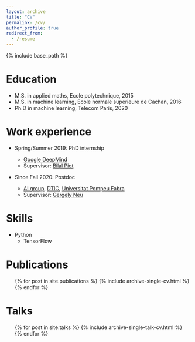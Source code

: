 ```yaml
---
layout: archive
title: "CV"
permalink: /cv/
author_profile: true
redirect_from:
  - /resume
---
```


{% include base_path %}

Education
======
* M.S. in applied maths, Ecole polytechnique, 2015
* M.S. in machine learning, Ecole normale superieure de Cachan, 2016
* Ph.D in machine learning, Telecom Paris, 2020

Work experience
======
* Spring/Summer 2019: PhD internship
  * <a href='https://deepmind.com/'>Google DeepMind</a>
  * Supervisor: <a href='https://pro.univ-lille.fr/bilal-piot/'>Bilal Piot</a>

* Since Fall 2020: Postdoc
  * <a href='https://www.upf.edu/web/ai-ml/'>AI group</a>, <a href='https://www.upf.edu/web/etic/'>DTIC</a>, <a href='https://www.upf.edu/'>Universitat Pompeu Fabra</a>
  * Supervisor: <a href='http://cs.bme.hu/~gergo/'>Gergely Neu</a>

Skills
======
* Python
  * TensorFlow

Publications
======
  <ul>{% for post in site.publications %}
    {% include archive-single-cv.html %}
  {% endfor %}</ul>

Talks
======
  <ul>{% for post in site.talks %}
    {% include archive-single-talk-cv.html %}
  {% endfor %}</ul>
